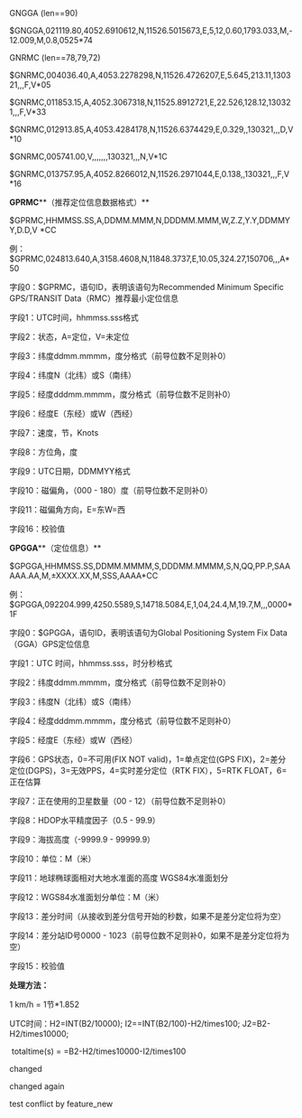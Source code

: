 GNGGA  (len==90)

$GNGGA,021119.80,4052.6910612,N,11526.5015673,E,5,12,0.60,1793.033,M,-12.009,M,0.8,0525*74

GNRMC  (len==78,79,72)

$GNRMC,004036.40,A,4053.2278298,N,11526.4726207,E,5.645,213.11,130321,,,F,V*05

$GNRMC,011853.15,A,4052.3067318,N,11525.8912721,E,22.526,128.12,130321,,,F,V*33

$GNRMC,012913.85,A,4053.4284178,N,11526.6374429,E,0.329,,130321,,,D,V*10

$GNRMC,005741.00,V,,,,,,,130321,,,N,V*1C

$GNRMC,013757.95,A,4052.8266012,N,11526.2971044,E,0.138,,130321,,,F,V*16



**GPRMC****（推荐定位信息数据格式）**

$GPRMC,HHMMSS.SS,A,DDMM.MMM,N,DDDMM.MMM,W,Z.Z,Y.Y,DDMMYY,D.D,V *CC

例：$GPRMC,024813.640,A,3158.4608,N,11848.3737,E,10.05,324.27,150706,,,A*50

字段0：$GPRMC，语句ID，表明该语句为Recommended Minimum Specific GPS/TRANSIT Data（RMC）推荐最小定位信息

字段1：UTC时间，hhmmss.sss格式

字段2：状态，A=定位，V=未定位

字段3：纬度ddmm.mmmm，度分格式（前导位数不足则补0）

字段4：纬度N（北纬）或S（南纬）

字段5：经度dddmm.mmmm，度分格式（前导位数不足则补0）

字段6：经度E（东经）或W（西经）

字段7：速度，节，Knots

字段8：方位角，度

字段9：UTC日期，DDMMYY格式

字段10：磁偏角，（000 - 180）度（前导位数不足则补0）

字段11：磁偏角方向，E=东W=西

字段16：校验值

**GPGGA****（定位信息）**

$GPGGA,HHMMSS.SS,DDMM.MMMM,S,DDDMM.MMMM,S,N,QQ,PP.P,SAAAAA.AA,M,±XXXX.XX,M,SSS,AAAA*CC

例：$GPGGA,092204.999,4250.5589,S,14718.5084,E,1,04,24.4,M,19.7,M,,,0000*1F

字段0：$GPGGA，语句ID，表明该语句为Global Positioning System Fix Data（GGA）GPS定位信息

字段1：UTC 时间，hhmmss.sss，时分秒格式

字段2：纬度ddmm.mmmm，度分格式（前导位数不足则补0）

字段3：纬度N（北纬）或S（南纬）

字段4：经度dddmm.mmmm，度分格式（前导位数不足则补0）

字段5：经度E（东经）或W（西经）

字段6：GPS状态，0=不可用(FIX NOT valid)，1=单点定位(GPS FIX)，2=差分定位(DGPS)，3=无效PPS，4=实时差分定位（RTK FIX），5=RTK FLOAT，6=正在估算

字段7：正在使用的卫星数量（00 - 12）（前导位数不足则补0）

字段8：HDOP水平精度因子（0.5 - 99.9）

字段9：海拔高度（-9999.9 - 99999.9）

字段10：单位：M（米）

字段11：地球椭球面相对大地水准面的高度 WGS84水准面划分

字段12：WGS84水准面划分单位：M（米）

字段13：差分时间（从接收到差分信号开始的秒数，如果不是差分定位将为空）

字段14：差分站ID号0000 - 1023（前导位数不足则补0，如果不是差分定位将为空）

字段15：校验值



**处理方法：**

1 km/h  =  1节*1.852

UTC时间：H2=INT(B2/10000);  I2==INT(B2/100)-H2/times100;   J2=B2-H2/times10000;

​				totaltime(s) = =B2-H2/times10000-I2/times100

changed

changed again

test conflict by feature_new
